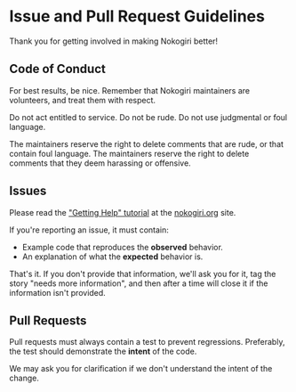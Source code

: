 # Issue and Pull Request Guidelines

Thank you for getting involved in making Nokogiri better!


## Code of Conduct

For best results, be nice. Remember that Nokogiri maintainers are
volunteers, and treat them with respect.

Do not act entitled to service. Do not be rude. Do not use judgmental
or foul language.

The maintainers reserve the right to delete comments that are rude, or
that contain foul language. The maintainers reserve the right to
delete comments that they deem harassing or offensive.


## Issues

Please read the
["Getting Help" tutorial](http://www.nokogiri.org/tutorials/getting_help.html)
at the [nokogiri.org](http://nokogiri.org) site.

If you're reporting an issue, it must contain:

* Example code that reproduces the **observed** behavior.
* An explanation of what the **expected** behavior is.

That's it. If you don't provide that information, we'll ask you for
it, tag the story "needs more information", and then after a time will
close it if the information isn't provided.


## Pull Requests

Pull requests must always contain a test to prevent
regressions. Preferably, the test should demonstrate the __intent__ of
the code.

We may ask you for clarification if we don't understand the intent of
the change.
